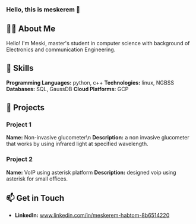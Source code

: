 ### Hello, this is meskerem 👋


## 👨‍💻 About Me

Hello! I'm Meski, master's student in computer science with background of Electronics and communication Engineering.

## 🚀 Skills

 **Programming Languages:** python, c++
 **Technologies:** linux, NGBSS
 **Databases:** SQL, GaussDB
 **Cloud Platforms:** GCP

## 🔧 Projects

### Project 1

 **Name:** Non-invasive glucometer\n
 **Description:** a non invasive glucometer that works by using infrared light at  specified wavelength.
 

### Project 2

 **Name:** VoIP using asterisk platform
 **Description:** designed voip using asterisk for small offices.


## 📫 Get in Touch

- **LinkedIn:** www.linkedin.com/in/meskerem-habtom-8b6514220


<!--

Feel free to explore my repositories and connect with me! 🚀
Here are some ideas to get you started:
**Meskeremhab/Meskeremhab** is a ✨ _special_ ✨ repository because its `README.md` (this file) appears on your GitHub profile.
# Meskerem Habtom

- 🔭 I’m currently working on ...
- 🌱 I’m currently learning ...
- 👯 I’m looking to collaborate on ...
- 🤔 I’m looking for help with ...
- 💬 Ask me about ...
- 📫 How to reach me: ...
- 😄 Pronouns: ...
- ⚡ Fun fact: ...
-->
